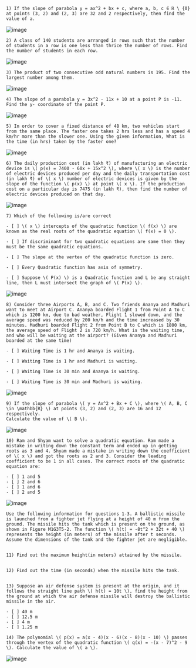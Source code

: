 ```
1) If the slope of parabola y = ax^2 + bx + c, where a, b, c ∈ ℝ \ {0} at points (3, 2) and (2, 3) are 32 and 2 respectively, then find the value of a.
```
![image](https://github.com/user-attachments/assets/b949d0a2-718a-4138-abaf-d5e27a5a3ba5)

```
2) A class of 140 students are arranged in rows such that the number of students in a row is one less than thrice the number of rows. Find the number of students in each row.
```
![image](https://github.com/user-attachments/assets/d1deef99-82f2-499d-a256-067fcadc16c9)

```
3) The product of two consecutive odd natural numbers is 195. Find the largest number among them.
```
![image](https://github.com/user-attachments/assets/4107b0df-127a-4b0b-bb27-d88d39198566)

```
4) The slope of a parabola y = 3x^2 - 11x + 10 at a point P is -11. Find the y- coordinate of the point P.
```
![image](https://github.com/user-attachments/assets/e6e24b41-446e-4f9e-8122-333dc75482ed)

```
5) In order to cover a fixed distance of 48 km, two vehicles start from the same place. The faster one takes 2 hrs less and has a speed 4 km/hr more than the slower one. Using the given information, What is the time (in hrs) taken by the faster one?
```
![image](https://github.com/user-attachments/assets/7daf8e51-36a0-428f-8abc-971aa139d16c)

```
6) The daily production cost (in lakh ₹) of manufacturing an electric device is \( p(x) = 7400 - 60x + 15x^2 \), where \( x \) is the number of electric devices produced per day and the daily transportation cost (in lakh ₹) of \( x \) number of electric devices is given by the slope of the function \( p(x) \) at point \( x \). If the production cost on a particular day is 7475 (in lakh ₹), then find the number of electric devices produced on that day.
```
![image](https://github.com/user-attachments/assets/0d9f2bb5-e324-457d-b921-a3482e796b6a)

```
7) Which of the following is/are correct

- [ ] \( x \) intercepts of the quadratic function \( f(x) \) are known as the real roots of the quadratic equation \( f(x) = 0 \).

- [ ] If discriminant for two quadratic equations are same then they must be the same quadratic equations.

- [ ] The slope at the vertex of the quadratic function is zero.

- [ ] Every Quadratic function has axis of symmetry.

- [ ] Suppose \( P(x) \) is a Quadratic function and L be any straight line, then L must intersect the graph of \( P(x) \).
```
![image](https://github.com/user-attachments/assets/6a4ab460-90fa-4974-a40c-7efae7a21577)

```
8) Consider three Airports A, B, and C. Two friends Ananya and Madhuri want to meet at Airport C. Ananya boarded Flight 1 from Point A to C which is 1200 km, due to bad weather, Flight 1 slowed down, and the average speed was reduced by 200 km/h and the time increased by 30 minutes. Madhuri boarded Flight 2 from Point B to C which is 1800 km, the average speed of Flight 2 is 720 km/h. What is the waiting time, and who will be waiting at the airport? (Given Ananya and Madhuri boarded at the same time)

- [ ] Waiting Time is 1 hr and Ananya is waiting.

- [ ] Waiting Time is 1 hr and Madhuri is waiting.

- [ ] Waiting Time is 30 min and Ananya is waiting.

- [ ] Waiting Time is 30 min and Madhuri is waiting.
```
![image](https://github.com/user-attachments/assets/d1d6560e-be45-47b3-b997-253b5bd0834d)


```
9) If the slope of parabola \( y = Ax^2 + Bx + C \), where \( A, B, C \in \mathbb{R} \) at points (3, 2) and (2, 3) are 16 and 12 respectively.
Calculate the value of \( B \).
```
![image](https://github.com/user-attachments/assets/5cc055a6-6703-4191-9f89-d315991c4d74)

```
10) Ram and Shyam want to solve a quadratic equation. Ram made a mistake in writing down the constant term and ended up in getting roots as 3 and 4. Shyam made a mistake in writing down the coefficient of \( x \) and got the roots as 2 and 3. Consider the leading coefficient to be 1 in all cases. The correct roots of the quadratic equation are:

- [ ] 1 and 5
- [ ] 2 and 6
- [ ] 1 and 6
- [ ] 2 and 5
```
![image](https://github.com/user-attachments/assets/32bb61a9-ce2e-4367-8c89-b2615db3dac7)



```
Use the following information for questions 1-3. A ballistic missile is launched from a fighter jet flying at a height of 40 m from the ground. The missile hits the tank which is present on the ground, as shown in Figure M1G3T5-2. The function \( h(t) = -8t^2 + 32t + 40 \) represents the height (in meters) of the missile after t seconds. Assume the dimensions of the tank and the fighter jet are negligible.


11) Find out the maximum height(in meters) attained by the missile.


12) Find out the time (in seconds) when the missile hits the tank.


13) Suppose an air defense system is present at the origin, and it follows the straight line path \( h(t) = 10t \), find the height from the ground at which the air defense missile will destroy the ballistic missile in the air.  

- [ ] 40 m
- [ ] 12.5 m
- [ ] 4 m
- [ ] 1.25 m

14) The polynomial \( p(x) = a(x - 4)(x - 6)(x - 8)(x - 10) \) passes through the vertex of the quadratic function \( q(x) = -(x - 7)^2 - 9 \). Calculate the value of \( a \).
```
![image](https://github.com/user-attachments/assets/aee46117-b083-4c3e-a92a-d0ff8e004465)
